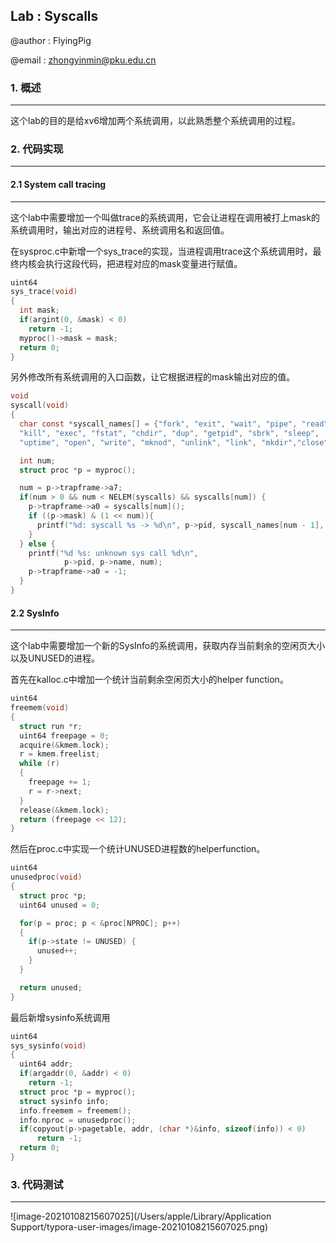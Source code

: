 ## Lab : Syscalls

@author : FlyingPig

@email : zhongyinmin@pku.edu.cn

### 1. 概述

---

这个lab的目的是给xv6增加两个系统调用，以此熟悉整个系统调用的过程。

### 2. 代码实现

---

#### 2.1 System call tracing

---

这个lab中需要增加一个叫做trace的系统调用，它会让进程在调用被打上mask的系统调用时，输出对应的进程号、系统调用名和返回值。

在sysproc.c中新增一个sys_trace的实现，当进程调用trace这个系统调用时，最终内核会执行这段代码，把进程对应的mask变量进行赋值。

```c
uint64
sys_trace(void)
{
  int mask;
  if(argint(0, &mask) < 0)
    return -1;
  myproc()->mask = mask;
  return 0;
}
```

另外修改所有系统调用的入口函数，让它根据进程的mask输出对应的值。

```c
void
syscall(void)
{
  char const *syscall_names[] = {"fork", "exit", "wait", "pipe", "read",
  "kill", "exec", "fstat", "chdir", "dup", "getpid", "sbrk", "sleep",
  "uptime", "open", "write", "mknod", "unlink", "link", "mkdir","close","trace","sysinfo"};

  int num;
  struct proc *p = myproc();

  num = p->trapframe->a7;
  if(num > 0 && num < NELEM(syscalls) && syscalls[num]) {
    p->trapframe->a0 = syscalls[num]();
    if ((p->mask) & (1 << num)){
      printf("%d: syscall %s -> %d\n", p->pid, syscall_names[num - 1], p->trapframe->a0);
    }
  } else {
    printf("%d %s: unknown sys call %d\n",
            p->pid, p->name, num);
    p->trapframe->a0 = -1;
  }
}
```

#### 2.2 SysInfo

---

这个lab中需要增加一个新的SysInfo的系统调用，获取内存当前剩余的空闲页大小以及UNUSED的进程。

首先在kalloc.c中增加一个统计当前剩余空闲页大小的helper function。

```c
uint64 
freemem(void)
{
  struct run *r;
  uint64 freepage = 0;
  acquire(&kmem.lock);
  r = kmem.freelist;
  while (r)
  {
    freepage += 1;
    r = r->next;
  }
  release(&kmem.lock);
  return (freepage << 12);
}
```

然后在proc.c中实现一个统计UNUSED进程数的helperfunction。

```c
uint64
unusedproc(void)
{
  struct proc *p;
  uint64 unused = 0;

  for(p = proc; p < &proc[NPROC]; p++)
  {
    if(p->state != UNUSED) {
      unused++;
    }
  }

  return unused;
}
```

最后新增sysinfo系统调用

```c
uint64
sys_sysinfo(void)
{
  uint64 addr;
  if(argaddr(0, &addr) < 0)
    return -1;
  struct proc *p = myproc();
  struct sysinfo info;
  info.freemem = freemem();
  info.nproc = unusedproc();    
  if(copyout(p->pagetable, addr, (char *)&info, sizeof(info)) < 0)
      return -1;
  return 0;
}
```

### 3. 代码测试

---

![image-20210108215607025](/Users/apple/Library/Application Support/typora-user-images/image-20210108215607025.png)